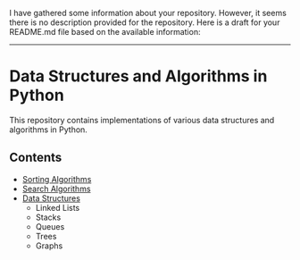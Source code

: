 I have gathered some information about your repository. However, it seems there is no description provided for the repository. Here is a draft for your README.md file based on the available information:

---

# Data Structures and Algorithms in Python

This repository contains implementations of various data structures and algorithms in Python.

## Contents

- [Sorting Algorithms](path/to/sorting/algorithms)
- [Search Algorithms](path/to/search/algorithms)
- [Data Structures](path/to/data/structures)
  - Linked Lists
  - Stacks
  - Queues
  - Trees
  - Graphs


